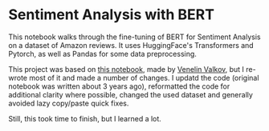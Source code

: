 # Sentiment Analysis with BERT

This notebook walks through the fine-tuning of BERT for Sentiment Analysis on a dataset of Amazon reviews. It uses HuggingFace's
Transformers and Pytorch, as well as Pandas for some data preprocessing.

This project was based on [this notebook](https://github.com/curiousily/Getting-Things-Done-with-Pytorch/blob/master/08.sentiment-analysis-with-bert.ipynb), made by [Venelin Valkov](https://www.youtube.com/@venelin_valkov), but I re-wrote most of it and made a number of changes. I updatd the code (original notebook was written about 3 years ago), reformatted the code for additional clarity where possible, changed the used dataset and generally avoided lazy copy/paste quick fixes.

Still, this took time to finish, but I learned a lot. 
